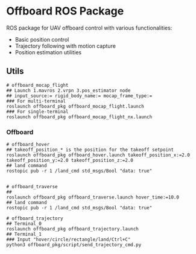 # Offboard ROS Package

ROS package for UAV offboard control with various functionalities:
- Basic position control
- Trajectory following with motion capture
- Position estimation utilities

## Utils 
```shell
# offboard_mocap_flight
## Launch 1.mavros 2.vrpn 3.pos_estimator node
## input_source:= rigid_body_name:= mocap_frame_type:= 
### For multi-terminal
roslaunch offboard_pkg offboard_mocap_flight.launch
### For single-terminal
roslaunch offboard_pkg offboard_mocap_flight_nx.launch
```

### Offboard

```shell
# offboard_hover
## takeoff_position_* is the position for the takeoff setpoint
roslaunch offboard_pkg offboard_hover.launch takeoff_position_x:=2.0 takeoff_position_y:=2.0 takeoff_position_z:=2.0
## land command 
rostopic pub -r 1 /land_cmd std_msgs/Bool "data: true"


# offboard_traverse
## 
roslaunch offboard_pkg offboard_traverse.launch hover_time:=10.0
## land command 
rostopic pub -r 1 /land_cmd std_msgs/Bool "data: true"

# offboard_trajectory
## Terminal_0
roslaunch offboard_pkg offboard_trajectory.launch
## Terminal_1
### Input "hover/circle/rectangle/land/Ctrl+C"
python3 offboard_pkg/script/send_trajectory_cmd.py

```

